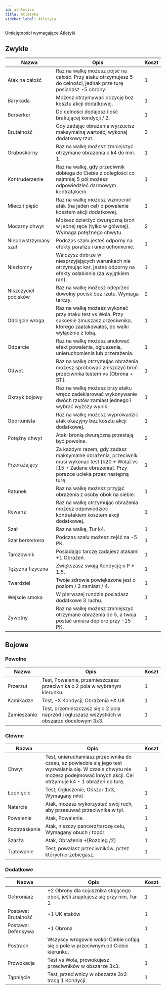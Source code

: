 ```yaml
---
id: athletics
title: Atletyka
sidebar_label: Atletyka
---
```


Umiejętności wymagające Atletyki.

## Zwykłe

| Nazwa | Opis | Koszt |
|-------|------|-------|
| Atak na całość | Raz na walkę możesz pójść na całość. Przy ataku otrzymujesz 5 do celności, jednak prze turę posiadasz -5 obrony. | 1 |
| Barykada | Możesz utrzymywać pozycję bez kosztu akcji dodatkowej. | 1 |
| Berserker | Do celności dodajesz ilość brakującej kondycji / 2. | 1 |
| Brutalność | Gdy zadając obrażenia wyrzucisz maksymalną wartość, wykonaj dodatkowy rzut. | 3 |
| Gruboskórny | Raz na walkę możesz zmniejszyć otrzymane obrażenia o k4 do min. 1. | 1 |
| Kontruderzenie | Raz na walkę, gdy przeciwnik dobiega do Ciebie z odległości co najmniej 5 pól możesz odpowiedzieć darmowym kontratakiem. | 1 |
| Miecz i pięść | Raz na walkę możesz wzmocnić atak (na jeden cel) o powalenie kosztem akcji dodatkowej. | 1 |
| Mocarny chwyt | Możesz dzierżyć dwuręczną broń w jednej ręce (tylko w głównej). Wymaga potężnego chwytu. | 2 |
| Niepowstrzymany szał | Podczas szału jesteś odporny na efekty paraliżu i unieruchomienie. | 1 |
| Niezłomny | Walczysz dobrze w niesprzyjających warunkach nie otrzymując kar, jesteś odporny na efekty osłabienia (za wyjątkiem ran). | 1 |
| Niszczyciel pocisków | Raz na walkę możesz odeprzeć dowolny pocisk bez rzutu. Wymaga tarczy. | 2 |
| Odcięcie wroga | Raz na walkę możesz wykonać przy ataku test vs Wola. Przy sukcesie zmuszasz przeciwnika, którego zaatakowałeś, do walki wyłącznie z tobą. | 1 |
| Odparcie | Raz na walkę możesz anulować efekt powalenia, ogłuszenia, unieruchomienia lub przerażenia. | 1 |
| Odwet | Raz na walkę otrzymując obrażenia możesz spróbować zniszczyć broń przeciwnika testem vs [Obrona + ST]. | 1 |
| Okrzyk bojowy | Raz na walkę możesz przy ataku wręcz zadeklarować wykonywanie dwóch rzutów zamiast jednego i wybrać wyższy wynik. | 1 |
| Oportunista | Raz na walkę możesz wyprowadzić atak okazyjny bez kosztu akcji dodatkowej. | 1 |
| Potężny chwyt | Ataki bronią dwuręczną przestają być powolne. | 2 |
| Przerażający | Za każdym razem, gdy zadasz maksymalne obrażenia, przeciwnik musi wykonać test [k20 + Wola] vs [15 + Zadane obrażenia]. Przy porażce ucieka przez następną turę. | 1 |
| Ratunek | Raz na walkę możesz przyjąć obrażenia z osoby obok na siebie. | 1 |
| Rewanż | Raz na walkę otrzymując obrażenia możesz odpowiedzieć kontratakiem kosztem akcji dodatkowej. | 1 |
| Szał | Raz na walkę, Tur k4. | 1 |
| Szał berserkera | Podczas szału możesz zejść na -5 PK. | 1 |
| Tarczownik | Posiadając tarczę zadajesz atakami +1 Obrażeń. | 1 |
| Tężyzna fizyczna | Zwiększasz swoją Kondycję o P * 1.5. | 1 |
| Twardziel | Twoje zdrowie powiększone jest o poziom / 3 zamiast / 4. | 1 |
| Wejście smoka | W pierwszej rundzie posiadasz dodatkowe 3 ruchu. | 1 |
| Żywotny | Raz na walkę możesz zmniejszyć otrzymane obrażenia do 5, a twoja postać umiera dopiero przy -15 PK. | 1 |

## Bojowe

### Powolne
| Nazwa | Opis | Koszt |
|-------|------|-------|
| Przerzut | Test, Powalenie, przemieszczasz przeciwnika o 2 pola w wybranym kierunku. | 1 |
| Kamikadze | Test, -X Kondycji, Obrażenia +X UK | 1 |
| Zamieszanie | Test, przemieszczasz się o 2 pola naprzód i ogłuszasz wszystkich w obszarze docelowym 3x3. | 1 |

### Główne
| Nazwa | Opis | Koszt |
|-------|------|-------|
| Chwyt | Test, unieruchamiasz przeciwnika do czasu, aż powiedzie się jego test wyzwalania się. W czasie chwytu nie możesz podejmować innych akcji. Cel otrzymuje k4 - 1 obrażeń co turę. | 1 |
| Łupnięcie | Test, Ogłuszenie, Obszar 1x3, Wymagany młot | 1 |
| Natarcie | Atak, możesz wykorzystać swój ruch, aby przesuwać przeciwnika w tył. | 1 |
| Powalenie | Atak, Powalenie. | 1 |
| Roztrzaskanie | Atak, niszczy pancerz/tarczę celu, Wymagany obuch / topór | 1 |
| Szarża | Atak, Obrażenia +[Rozbieg /2] | 1 |
| Tratowanie | Test, powalasz przeciwników, przez których przebiegasz. | 1 |

### Dodatkowe
| Nazwa | Opis | Koszt |
|-------|------|-------|
| Ochroniarz | +2 Obrony dla sojusznika stojącego obok, jeśli znajdujesz się przy nim, Tur 1 | 1 |
| Postawa: Brutalność | +1 UK ataków | 1 |
| Postawa: Defensywa | +1 Obrona | 1 |
| Postrach | Wszyscy wrogowie wokół Ciebie cofają się o pole w przeciwnym od Ciebie kierunku. | 1 |
| Prowokacja | Test vs Wola, prowokujesz przeciwników w obszarze 3x3. | 1 |
| Tąpnięcie | Test, przeciwnicy w obszarze 3x3 tracą 1 Kondycji. | 1 |